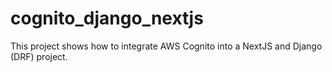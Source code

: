 # cognito_django_nextjs
This project shows how to integrate AWS Cognito into a NextJS and Django (DRF) project.
